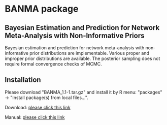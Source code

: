 
# BANMA package


## Bayesian Estimation and Prediction for Network Meta-Analysis with Non-Informative Priors

Bayesian estimation and prediction for network meta-analysis with non-informative prior distributions are implementable. Various proper and improper prior distributions are available. The posterior sampling does not require formal convergence checks of MCMC.


## Installation

Please download "BANMA_1.1-1.tar.gz" and install it by R menu: "packages" -> "Install package(s) from local files...".

Download: [please click this link](https://github.com/nomahi/BANMA/raw/main/BANMA_1.1-1.tar.gz)

Manual: [please click this link](https://github.com/nomahi/BANMA/blob/main/BANMA_1.1-1.pdf)
